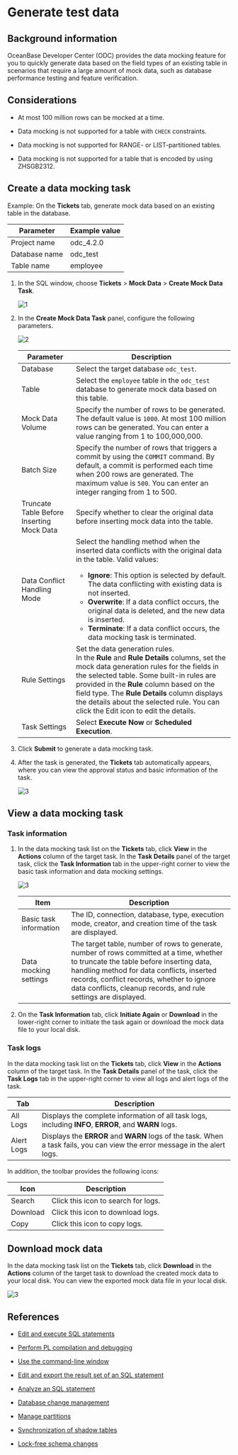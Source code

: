 # Generate test data

## Background information

OceanBase Developer Center (ODC) provides the data mocking feature for you to quickly generate data based on the field types of an existing table in scenarios that require a large amount of mock data, such as database performance testing and feature verification.

## Considerations

- At most 100 million rows can be mocked at a time.

- Data mocking is not supported for a table with `CHECK` constraints.

- Data mocking is not supported for RANGE- or LIST-partitioned tables.

- Data mocking is not supported for a table that is encoded by using ZHSGB2312.

## Create a data mocking task

Example: On the **Tickets** tab, generate mock data based on an existing table in the database.

| Parameter | Example value |
| -------- | -------- |
| Project name | odc_4.2.0 |
| Database name | odc_test |
| Table name | employee |

1. In the SQL window, choose **Tickets** > **Mock Data** > **Create Mock Data Task**.

   ![1](https://obbusiness-private.oss-cn-shanghai.aliyuncs.com/doc/img/odc/422/500.sql-development/600.data-mocking/1EN.png)

2. In the **Create Mock Data Task** panel, configure the following parameters.

   ![2](https://obbusiness-private.oss-cn-shanghai.aliyuncs.com/doc/img/odc/422/500.sql-development/600.data-mocking/2EN.png)

   | Parameter | Description |
   | -------- | -------- |
   | Database | Select the target database `odc_test`.  |
   | Table | Select the `employee` table in the `odc_test` database to generate mock data based on this table.  |
   | Mock Data Volume | Specify the number of rows to be generated. The default value is `1000`. At most 100 million rows can be generated. You can enter a value ranging from 1 to 100,000,000.  |
   | Batch Size | Specify the number of rows that triggers a commit by using the `COMMIT` command. By default, a commit is performed each time when 200 rows are generated. The maximum value is `500`. You can enter an integer ranging from 1 to 500.  |
   | Truncate Table Before Inserting Mock Data | Specify whether to clear the original data before inserting mock data into the table.  |
   | Data Conflict Handling Mode | Select the handling method when the inserted data conflicts with the original data in the table. Valid values:<ul><li>**Ignore**: This option is selected by default. The data conflicting with existing data is not inserted. </li><li>**Overwrite**: If a data conflict occurs, the original data is deleted, and the new data is inserted. </li><li>**Terminate**: If a data conflict occurs, the data mocking task is terminated. </li></ul> |
   | Rule Settings | Set the data generation rules. <br>In the **Rule** and **Rule Details** columns, set the mock data generation rules for the fields in the selected table. Some built-in rules are provided in the **Rule** column based on the field type.  The **Rule Details** column displays the details about the selected rule. You can click the Edit icon to edit the details.  |
   | Task Settings | Select **Execute Now** or **Scheduled Execution**.  |

3. Click **Submit** to generate a data mocking task.

4. After the task is generated, the **Tickets** tab automatically appears, where you can view the approval status and basic information of the task.

   ![3](https://obbusiness-private.oss-cn-shanghai.aliyuncs.com/doc/img/odc/422/500.sql-development/600.data-mocking/3EN.png)


## View a data mocking task

### Task information

1. In the data mocking task list on the **Tickets** tab, click **View** in the **Actions** column of the target task. In the **Task Details** panel of the target task, click the **Task Information** tab in the upper-right corner to view the basic task information and data mocking settings.

   ![3](https://obbusiness-private.oss-cn-shanghai.aliyuncs.com/doc/img/odc/422/500.sql-development/600.data-mocking/3EN.png)

   | Item | Description |
   |----------|------------------|
   | Basic task information | The ID, connection, database, type, execution mode, creator, and creation time of the task are displayed.  |
   | Data mocking settings | The target table, number of rows to generate, number of rows committed at a time, whether to truncate the table before inserting data, handling method for data conflicts, inserted records, conflict records, whether to ignore data conflicts, cleanup records, and rule settings are displayed.  |

2. On the **Task Information** tab, click **Initiate Again** or **Download** in the lower-right corner to initiate the task again or download the mock data file to your local disk.

### Task logs

In the data mocking task list on the **Tickets** tab, click **View** in the **Actions** column of the target task. In the **Task Details** panel of the task, click the **Task Logs** tab in the upper-right corner to view all logs and alert logs of the task.


| Tab | Description |
|---------------|------------------|
| All Logs | Displays the complete information of all task logs, including **INFO**, **ERROR**, and **WARN** logs.  |
| Alert Logs | Displays the **ERROR** and **WARN** logs of the task.  When a task fails, you can view the error message in the alert logs.  |

In addition, the toolbar provides the following icons:

| Icon | Description |
|------|-----------------------------------------------------------|
| Search | Click this icon to search for logs.  |
| Download | Click this icon to download logs.  |
| Copy | Click this icon to copy logs.  |


## Download mock data

In the data mocking task list on the **Tickets** tab, click **Download** in the **Actions** column of the target task to download the created mock data to your local disk. You can view the exported mock data file in your local disk.

![3](https://obbusiness-private.oss-cn-shanghai.aliyuncs.com/doc/img/odc/422/500.sql-development/600.data-mocking/3EN.png)

## References

- [Edit and execute SQL statements](../500.sql-development/100.sql-editing-and-execution.md)

- [Perform PL compilation and debugging](../500.sql-development/200.pl-compile-and-debug.md)

- [Use the command-line window](../500.sql-development/300.command-line-window.md)

- [Edit and export the result set of an SQL statement](../500.sql-development/400.result-editing-and-exporting.md)

- [Analyze an SQL statement](../500.sql-development/500.perform-analysis.md)

- [Database change management](../700.database-change-management/600.database-change.md)

- [Manage partitions](../800.data-Lifecycle-management/300.partition-scheme.md)

- [Synchronization of shadow tables](../700.database-change-management/800.shadow-table-synchronization.md)

- [Lock-free schema changes](../700.database-change-management/700.table-structure-change.md)
